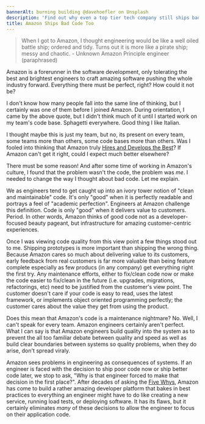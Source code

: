 ```yaml
---
bannerAlt: burning building @davehoefler on Unsplash
description: 'Find out why even a top tier tech company still ships bad code'
title: Amazon Ships Bad Code Too
---
```


> When I got to Amazon, I thought engineering would be like a well oiled battle ship; ordered and tidy. Turns out it is more like a pirate ship; messy and chaotic. - Unknown Amazon Principle engineer (paraphrased)

Amazon is a forerunner in the software development, only tolerating the best and brightest engineers to craft amazing software pushing the whole industry forward. Everything there must be perfect, right? How could it not be?

I don't know how many people fall into the same line of thinking, but I certainly was one of them before I joined Amazon. During orientation, I came by the above quote, but I didn't think much of it until I started work on my team's code base. Sphagetti everywhere. Good thing I like Italian.

I thought maybe this is just my team, but no, its present on every team, some teams more than others, some code bases more than others. Was I fooled into thinking that Amazon truly [Hires and Develops the Best](https://www.linkedin.com/pulse/20141117144807-75052-hire-develop-the-best-amazon-leadership-principle-5)? If Amazon can't get it right, could I expect much better elsewhere?

There must be some reason! And after some time of working in Amazon's culture, I found that the problem wasn't the code, the problem was _me_. I needed to change the way I thought about bad code. Let me explain.

We as engineers tend to get caught up into an ivory tower notion of "clean and maintainable" code. It's only "good" when it is perfectly readable and portrays a feel of "academic perfection". Engineers at Amazon challenge this definition. Code is only "good" when it delivers value to customers. Period. In other words, Amazon thinks of good code not as a developer-focused beauty pageant, but infrastructure for amazing customer-centric experiences.

Once I was viewing code quality from this view point a few things stood out to me. Shipping prototypes is more important than shipping the wrong thing. Because Amazon cares so much about delivering value to its customers, early feedback from real customers is far more valuable than being feature complete especially as few producs (in any company) get everything right the first try. Any maintenance efforts, either to fix/clean code now or make the code easier to fix/clean in the future (i.e. upgrades, migrations, refactorings, etc) need to be justified from the customer's view point. The customer doesn't care if your code is easy to read, uses the latest framework, or implements object oriented programming perfectly; the customer cares about the value they get from using the product.

Does this mean that Amazon's code is a maintenance nightmare? No. Well, I can't speak for every team. Amazon engineers certainly aren't perfect. What I can say is that Amazon engineers build quality into the system as to prevent the all too familiar debate between quality and speed as well as build clear boundaries between systems so quality problems, when they do arise, don't spread viraly.

Amazon sees problems in engineering as consequences of systems. If an engineer is faced with the decision to ship poor code now or ship better code later, we stop to ask, "Why is that engineer forced to make that decision in the first place?". After decades of asking the [Five Whys](https://en.wikipedia.org/wiki/Five_whys), Amazon has come to build a rather amazing developer platform that bakes in best practices to everything an engineer might have to do like creating a new service, running load tests, or deploying software. It has its flaws, but it certainly eliminates _many_ of these decisions to allow the engineer to focus on their application code.
